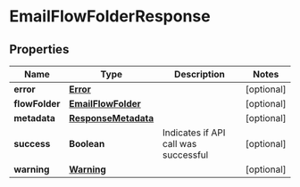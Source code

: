 
# EmailFlowFolderResponse

## Properties
Name | Type | Description | Notes
------------ | ------------- | ------------- | -------------
**error** | [**Error**](Error.md) |  |  [optional]
**flowFolder** | [**EmailFlowFolder**](EmailFlowFolder.md) |  |  [optional]
**metadata** | [**ResponseMetadata**](ResponseMetadata.md) |  |  [optional]
**success** | **Boolean** | Indicates if API call was successful |  [optional]
**warning** | [**Warning**](Warning.md) |  |  [optional]



